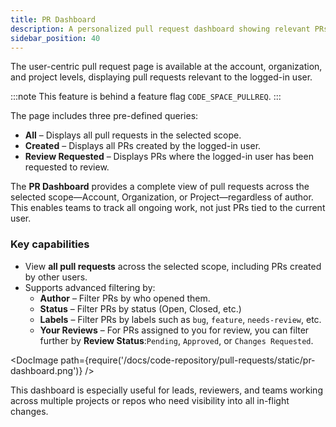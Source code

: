 ```yaml
---
title: PR Dashboard
description: A personalized pull request dashboard showing relevant PRs, with enhanced filtering and visibility across Account, Org, and Project levels.
sidebar_position: 40
---
```


The user-centric pull request page is available at the account, organization, and project levels, displaying pull requests relevant to the logged-in user.

:::note
This feature is behind a feature flag `CODE_SPACE_PULLREQ`.
:::

The page includes three pre-defined queries:

- **All** – Displays all pull requests in the selected scope.
- **Created** – Displays all PRs created by the logged-in user.
- **Review Requested** – Displays PRs where the logged-in user has been requested to review.

The **PR Dashboard** provides a complete view of pull requests across the selected scope—Account, Organization, or Project—regardless of author. This enables teams to track all ongoing work, not just PRs tied to the current user.

### Key capabilities

- View **all pull requests** across the selected scope, including PRs created by other users.
- Supports advanced filtering by:
  - **Author** – Filter PRs by who opened them.
  - **Status** – Filter PRs by status (Open, Closed, etc.)
  - **Labels** – Filter PRs by labels such as `bug`, `feature`, `needs-review`, etc.
  - **Your Reviews** – For PRs assigned to you for review, you can filter further by **Review Status**:`Pending`, `Approved`, or `Changes Requested`.

<DocImage path={require('/docs/code-repository/pull-requests/static/pr-dashboard.png')} />

This dashboard is especially useful for leads, reviewers, and teams working across multiple projects or repos who need visibility into all in-flight changes.
